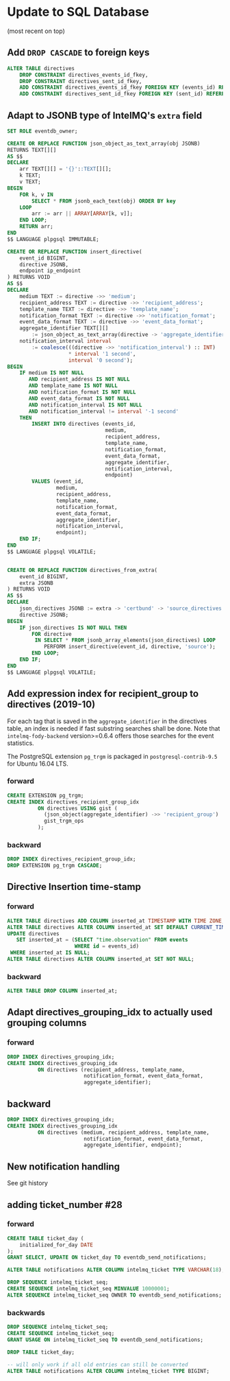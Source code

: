# Update to SQL Database

(most recent on top)

## Add `DROP CASCADE` to foreign keys

```sql
ALTER TABLE directives
    DROP CONSTRAINT directives_events_id_fkey,
    DROP CONSTRAINT directives_sent_id_fkey,
    ADD CONSTRAINT directives_events_id_fkey FOREIGN KEY (events_id) REFERENCES events(id) ON DELETE CASCADE,
    ADD CONSTRAINT directives_sent_id_fkey FOREIGN KEY (sent_id) REFERENCES sent(id) ON DELETE CASCADE;
```

## Adapt to JSONB type of IntelMQ's `extra` field

```sql
SET ROLE eventdb_owner;

CREATE OR REPLACE FUNCTION json_object_as_text_array(obj JSONB)
RETURNS TEXT[][]
AS $$
DECLARE
    arr TEXT[][] = '{}'::TEXT[][];
    k TEXT;
    v TEXT;
BEGIN
    FOR k, v IN
        SELECT * FROM jsonb_each_text(obj) ORDER BY key
    LOOP
        arr := arr || ARRAY[ARRAY[k, v]];
    END LOOP;
    RETURN arr;
END
$$ LANGUAGE plpgsql IMMUTABLE;

CREATE OR REPLACE FUNCTION insert_directive(
    event_id BIGINT,
    directive JSONB,
    endpoint ip_endpoint
) RETURNS VOID
AS $$
DECLARE
    medium TEXT := directive ->> 'medium';
    recipient_address TEXT := directive ->> 'recipient_address';
    template_name TEXT := directive ->> 'template_name';
    notification_format TEXT := directive ->> 'notification_format';
    event_data_format TEXT := directive ->> 'event_data_format';
    aggregate_identifier TEXT[][]
        := json_object_as_text_array(directive -> 'aggregate_identifier');
    notification_interval interval
        := coalesce(((directive ->> 'notification_interval') :: INT)
                    * interval '1 second',
                    interval '0 second');
BEGIN
    IF medium IS NOT NULL
       AND recipient_address IS NOT NULL
       AND template_name IS NOT NULL
       AND notification_format IS NOT NULL
       AND event_data_format IS NOT NULL
       AND notification_interval IS NOT NULL
       AND notification_interval != interval '-1 second'
    THEN
        INSERT INTO directives (events_id,
                                medium,
                                recipient_address,
                                template_name,
                                notification_format,
                                event_data_format,
                                aggregate_identifier,
                                notification_interval,
                                endpoint)
        VALUES (event_id,
                medium,
                recipient_address,
                template_name,
                notification_format,
                event_data_format,
                aggregate_identifier,
                notification_interval,
                endpoint);
    END IF;
END
$$ LANGUAGE plpgsql VOLATILE;


CREATE OR REPLACE FUNCTION directives_from_extra(
    event_id BIGINT,
    extra JSONB
) RETURNS VOID
AS $$
DECLARE
    json_directives JSONB := extra -> 'certbund' -> 'source_directives';
    directive JSONB;
BEGIN
    IF json_directives IS NOT NULL THEN
        FOR directive
         IN SELECT * FROM jsonb_array_elements(json_directives) LOOP
            PERFORM insert_directive(event_id, directive, 'source');
        END LOOP;
    END IF;
END
$$ LANGUAGE plpgsql VOLATILE;
```

## Add expression index for recipient_group to directives (2019-10)

For each tag that is saved in the `aggregate_identifier` in the directives
table, an index is needed if fast substring searches shall be done.
Note that `intelmq-fody-backend` version>=0.6.4 offers those searches
for the event statistics.

The PostgreSQL extension `pg_trgm` is
packaged in `postgresql-contrib-9.5` for Ubuntu 16.04 LTS.

### forward

```sql
CREATE EXTENSION pg_trgm;
CREATE INDEX directives_recipient_group_idx
          ON directives USING gist (
            (json_object(aggregate_identifier) ->> 'recipient_group')
            gist_trgm_ops
          );
```

### backward

```sql
DROP INDEX directives_recipient_group_idx;
DROP EXTENSION pg_trgm CASCADE;
```

## Directive Insertion time-stamp

### forward

```sql
ALTER TABLE directives ADD COLUMN inserted_at TIMESTAMP WITH TIME ZONE;
ALTER TABLE directives ALTER COLUMN inserted_at SET DEFAULT CURRENT_TIMESTAMP;
UPDATE directives
   SET inserted_at = (SELECT "time.observation" FROM events
                      WHERE id = events_id)
 WHERE inserted_at IS NULL;
ALTER TABLE directives ALTER COLUMN inserted_at SET NOT NULL;
```

### backward

```sql
ALTER TABLE DROP COLUMN inserted_at;
```

## Adapt directives_grouping_idx to actually used grouping columns

### forward

```sql
DROP INDEX directives_grouping_idx;
CREATE INDEX directives_grouping_idx
          ON directives (recipient_address, template_name,
                         notification_format, event_data_format,
                         aggregate_identifier);
```

## backward

```sql
DROP INDEX directives_grouping_idx;
CREATE INDEX directives_grouping_idx
          ON directives (medium, recipient_address, template_name,
                         notification_format, event_data_format,
                         aggregate_identifier, endpoint);
```

## New notification handling

See git history


## adding ticket_number #28

### forward

```sql
CREATE TABLE ticket_day (
    initialized_for_day DATE
);
GRANT SELECT, UPDATE ON ticket_day TO eventdb_send_notifications;

ALTER TABLE notifications ALTER COLUMN intelmq_ticket TYPE VARCHAR(18);

DROP SEQUENCE intelmq_ticket_seq;
CREATE SEQUENCE intelmq_ticket_seq MINVALUE 10000001;
ALTER SEQUENCE intelmq_ticket_seq OWNER TO eventdb_send_notifications;
```

### backwards

```sql
DROP SEQUENCE intelmq_ticket_seq;
CREATE SEQUENCE intelmq_ticket_seq;
GRANT USAGE ON intelmq_ticket_seq TO eventdb_send_notifications;

DROP TABLE ticket_day;

-- will only work if all old entries can still be converted
ALTER TABLE notifications ALTER COLUMN intelmq_ticket TYPE BIGINT;
```
